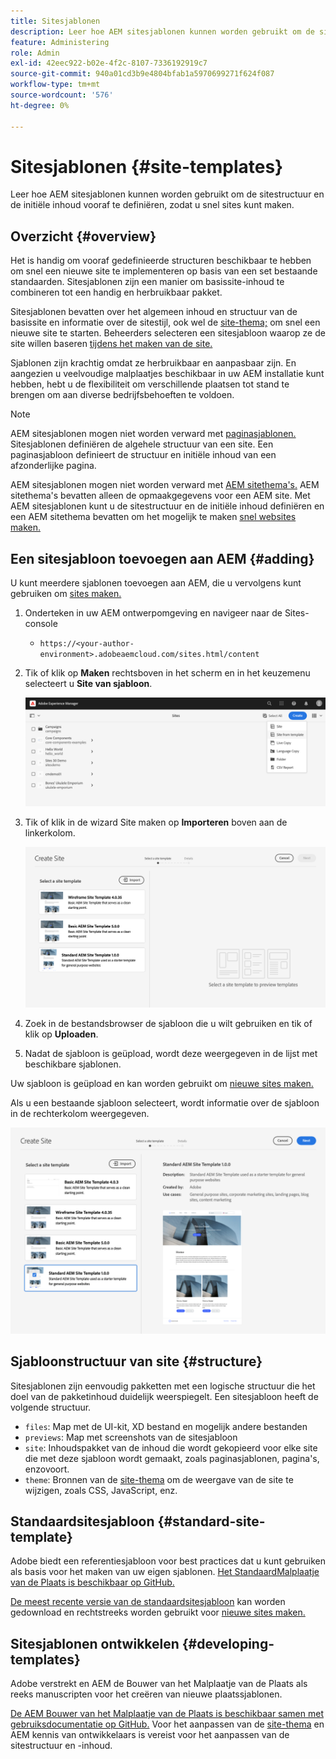 ```yaml
---
title: Sitesjablonen
description: Leer hoe AEM sitesjablonen kunnen worden gebruikt om de sitestructuur en de initiële inhoud vooraf te definiëren, zodat u snel sites kunt maken.
feature: Administering
role: Admin
exl-id: 42eec922-b02e-4f2c-8107-7336192919c7
source-git-commit: 940a01cd3b9e4804bfab1a5970699271f624f087
workflow-type: tm+mt
source-wordcount: '576'
ht-degree: 0%

---
```


# Sitesjablonen {#site-templates}

Leer hoe AEM sitesjablonen kunnen worden gebruikt om de sitestructuur en de initiële inhoud vooraf te definiëren, zodat u snel sites kunt maken.

## Overzicht {#overview}

Het is handig om vooraf gedefinieerde structuren beschikbaar te hebben om snel een nieuwe site te implementeren op basis van een set bestaande standaarden. Sitesjablonen zijn een manier om basissite-inhoud te combineren tot een handig en herbruikbaar pakket.

Sitesjablonen bevatten over het algemeen inhoud en structuur van de basissite en informatie over de sitestijl, ook wel de [site-thema;](site-themes.md) om snel een nieuwe site te starten. Beheerders selecteren een sitesjabloon waarop ze de site willen baseren [tijdens het maken van de site.](create-site.md)

Sjablonen zijn krachtig omdat ze herbruikbaar en aanpasbaar zijn. En aangezien u veelvoudige malplaatjes beschikbaar in uw AEM installatie kunt hebben, hebt u de flexibiliteit om verschillende plaatsen tot stand te brengen om aan diverse bedrijfsbehoeften te voldoen.

>[!NOTE]
>
>AEM sitesjablonen mogen niet worden verward met [paginasjablonen.](/help/sites-cloud/authoring/features/templates.md) Sitesjablonen definiëren de algehele structuur van een site. Een paginasjabloon definieert de structuur en initiële inhoud van een afzonderlijke pagina.
>
>AEM sitesjablonen mogen niet worden verward met [AEM sitethema&#39;s.](site-themes.md) AEM sitethema&#39;s bevatten alleen de opmaakgegevens voor een AEM site. Met AEM sitesjablonen kunt u de sitestructuur en de initiële inhoud definiëren en een AEM sitethema bevatten om het mogelijk te maken [snel websites maken.](create-site.md)

## Een sitesjabloon toevoegen aan AEM {#adding}

U kunt meerdere sjablonen toevoegen aan AEM, die u vervolgens kunt gebruiken om [sites maken.](create-site.md)

1. Onderteken in uw AEM ontwerpomgeving en navigeer naar de Sites-console

   * `https://<your-author-environment>.adobeaemcloud.com/sites.html/content`

1. Tik of klik op **Maken** rechtsboven in het scherm en in het keuzemenu selecteert u **Site van sjabloon**.

   ![Een site maken op basis van een sjabloon](../assets/create-site-from-template.png)

1. Tik of klik in de wizard Site maken op **Importeren** boven aan de linkerkolom.

   ![Wizard Site maken](../assets/site-creation-wizard.png)

1. Zoek in de bestandsbrowser de sjabloon die u wilt gebruiken en tik of klik op **Uploaden**.

1. Nadat de sjabloon is geüpload, wordt deze weergegeven in de lijst met beschikbare sjablonen.

Uw sjabloon is geüpload en kan worden gebruikt om [nieuwe sites maken.](create-site.md)

Als u een bestaande sjabloon selecteert, wordt informatie over de sjabloon in de rechterkolom weergegeven.

![Een sjabloon selecteren](../assets/select-site-template.png)

## Sjabloonstructuur van site {#structure}

Sitesjablonen zijn eenvoudig pakketten met een logische structuur die het doel van de pakketinhoud duidelijk weerspiegelt. Een sitesjabloon heeft de volgende structuur.

* `files`: Map met de UI-kit, XD bestand en mogelijk andere bestanden
* `previews`: Map met screenshots van de sitesjabloon
* `site`: Inhoudspakket van de inhoud die wordt gekopieerd voor elke site die met deze sjabloon wordt gemaakt, zoals paginasjablonen, pagina&#39;s, enzovoort.
* `theme`: Bronnen van de [site-thema](site-themes.md) om de weergave van de site te wijzigen, zoals CSS, JavaScript, enz.

## Standaardsitesjabloon {#standard-site-template}

Adobe biedt een referentiesjabloon voor best practices dat u kunt gebruiken als basis voor het maken van uw eigen sjablonen. [Het StandaardMalplaatje van de Plaats is beschikbaar op GitHub.](https://github.com/adobe/aem-site-template-standard)

[De meest recente versie van de standaardsitesjabloon](https://github.com/adobe/aem-site-template-standard/releases) kan worden gedownload en rechtstreeks worden gebruikt voor [nieuwe sites maken.](create-site.md)

## Sitesjablonen ontwikkelen {#developing-templates}

Adobe verstrekt en AEM de Bouwer van het Malplaatje van de Plaats als reeks manuscripten voor het creëren van nieuwe plaatssjablonen.

[De AEM Bouwer van het Malplaatje van de Plaats is beschikbaar samen met gebruiksdocumentatie op GitHub.](https://github.com/adobe/aem-site-template-builder) Voor het aanpassen van de [site-thema](site-themes.md) en AEM kennis van ontwikkelaars is vereist voor het aanpassen van de sitestructuur en -inhoud.
